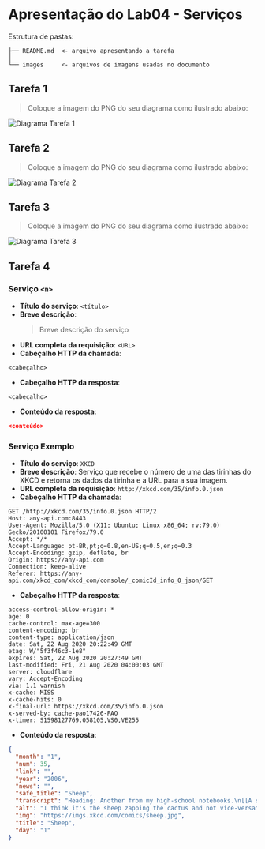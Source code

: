 # Apresentação do Lab04 - Serviços

Estrutura de pastas:

~~~
├── README.md  <- arquivo apresentando a tarefa
│
└── images     <- arquivos de imagens usadas no documento
~~~

## Tarefa 1
> Coloque a imagem do PNG do seu diagrama como ilustrado abaixo:

![Diagrama Tarefa 1](images/tarefa-1.png)

## Tarefa 2
> Coloque a imagem do PNG do seu diagrama como ilustrado abaixo:

![Diagrama Tarefa 2](images/tarefa-2.png)

## Tarefa 3
> Coloque a imagem do PNG do seu diagrama como ilustrado abaixo:

![Diagrama Tarefa 3](images/tarefa-3.png)

## Tarefa 4

### Serviço `<n>`

* **Título do serviço**: `<título>`
* **Breve descrição**:
  > Breve descrição do serviço
* **URL completa da requisição**: `<URL>`
* **Cabeçalho HTTP da chamada**:
~~~http
<cabeçalho>
~~~
* **Cabeçalho HTTP da resposta**:
~~~http
<cabeçalho>
~~~
* **Conteúdo da resposta**:
~~~json
<conteúdo>
~~~

### Serviço Exemplo

* **Título do serviço**: `XKCD`
* **Breve descrição**:
  Serviço que recebe o número de uma das tirinhas do XKCD e retorna os dados da tirinha e a URL para a sua imagem.
* **URL completa da requisição**: `http://xkcd.com/35/info.0.json`
* **Cabeçalho HTTP da chamada**:
~~~http
GET /http://xkcd.com/35/info.0.json HTTP/2
Host: any-api.com:8443
User-Agent: Mozilla/5.0 (X11; Ubuntu; Linux x86_64; rv:79.0) Gecko/20100101 Firefox/79.0
Accept: */*
Accept-Language: pt-BR,pt;q=0.8,en-US;q=0.5,en;q=0.3
Accept-Encoding: gzip, deflate, br
Origin: https://any-api.com
Connection: keep-alive
Referer: https://any-api.com/xkcd_com/xkcd_com/console/_comicId_info_0_json/GET
~~~
* **Cabeçalho HTTP da resposta**:
~~~http
access-control-allow-origin: *
age: 0
cache-control: max-age=300
content-encoding: br
content-type: application/json
date: Sat, 22 Aug 2020 20:22:49 GMT
etag: W/"5f3f46c3-1e8"
expires: Sat, 22 Aug 2020 20:27:49 GMT
last-modified: Fri, 21 Aug 2020 04:00:03 GMT
server: cloudflare
vary: Accept-Encoding
via: 1.1 varnish
x-cache: MISS
x-cache-hits: 0
x-final-url: https://xkcd.com/35/info.0.json
x-served-by: cache-pao17426-PAO
x-timer: S1598127769.058105,VS0,VE255
~~~
* **Conteúdo da resposta**:
~~~json
{
  "month": "1",
  "num": 35,
  "link": "",
  "year": "2006",
  "news": "",
  "safe_title": "Sheep",
  "transcript": "Heading: Another from my high-school notebooks.\n[[A sheep and a potted saguaro cactus linked by an arcing yellow electricity bolt, drawn on graph paper]]\n{{title text: I think it's the sheep zapping the cactus and not vice-versa}}",
  "alt": "I think it's the sheep zapping the cactus and not vice-versa",
  "img": "https://imgs.xkcd.com/comics/sheep.jpg",
  "title": "Sheep",
  "day": "1"
}
~~~
